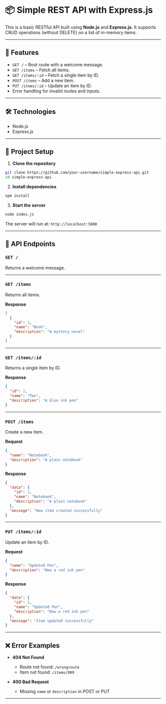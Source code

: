 
# 📦 Simple REST API with Express.js

This is a basic RESTful API built using **Node.js** and **Express.js**. It supports CRUD operations (without DELETE) on a list of in-memory items.

---

## 🚀 Features

- `GET /` – Root route with a welcome message.
- `GET /items` – Fetch all items.
- `GET /items/:id` – Fetch a single item by ID.
- `POST /items` – Add a new item.
- `PUT /items/:id` – Update an item by ID.
- Error handling for invalid routes and inputs.

---

## 🛠️ Technologies

- Node.js
- Express.js

---

## 📂 Project Setup

1. **Clone the repository**

```bash
git clone https://github.com/your-username/simple-express-api.git
cd simple-express-api
```

2. **Install dependencies**

```bash
npm install
```

3. **Start the server**

```bash
node index.js
```

The server will run at: `http://localhost:5000`

---

## 🔌 API Endpoints

### `GET /`
Returns a welcome message.

---

### `GET /items`
Returns all items.

**Response**
```json
[
  {
    "id": 1,
    "name": "Book",
    "description": "A mystery novel"
  }
]
```

---

### `GET /items/:id`
Returns a single item by ID.

**Response**
```json
{
  "id": 2,
  "name": "Pen",
  "description": "A blue ink pen"
}
```

---

### `POST /items`
Create a new item.

**Request**
```json
{
  "name": "Notebook",
  "description": "A plain notebook"
}
```

**Response**
```json
{
  "data": {
    "id": 3,
    "name": "Notebook",
    "description": "A plain notebook"
  },
  "message": "New item created successfully"
}
```

---

### `PUT /items/:id`
Update an item by ID.

**Request**
```json
{
  "name": "Updated Pen",
  "description": "Now a red ink pen"
}
```

**Response**
```json
{
  "data": {
    "id": 2,
    "name": "Updated Pen",
    "description": "Now a red ink pen"
  },
  "message": "Item updated successfully"
}
```

---

## ❌ Error Examples

- **404 Not Found**
  - Route not found: `/wrongroute`
  - Item not found: `/items/999`

- **400 Bad Request**
  - Missing `name` or `description` in POST or PUT

---

